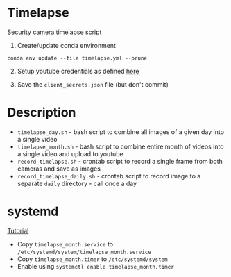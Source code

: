 # Timelapse

Security camera timelapse script

1. Create/update conda environment

~~~
conda env update --file timelapse.yml --prune
~~~
2. Setup youtube credentials as defined [here](https://github.com/tokland/youtube-upload)

3. Save the ``client_secrets.json`` file (but don't commit)

# Description

* ``timelapse_day.sh`` - bash script to combine all images of a given day into a single video
* ``timelapse_month.sh`` - bash script to combine entire month of videos into a single video and upload to youtube
* ``record_timelapse.sh`` - crontab script to record a single frame from both cameras and save as images
* ``record_timelapse_daily.sh`` - crontab script to record image to a separate ``daily`` directory - call once a day

# systemd

[Tutorial](https://opensource.com/article/20/7/systemd-timers)

* Copy `timelapse_month.service` to `/etc/systemd/system/timelapse_month.service`
* Copy `timelapse_month.timer` to `/etc/systemd/system`
* Enable using `systemctl enable timelapse_month.timer`


